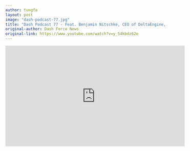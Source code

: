 ```yaml
---
author: tungfa
layout: post
image: "dash-podcast-77.jpg"
title: "Dash Podcast 77 - Feat. Benjamin Nitschke, CEO of DeltaEngine, creator of MyDashWallet.org"
original-author: Dash Force News
original-link: https://www.youtube.com/watch?v=y_54kbdz62o
---
```


<iframe width="560" height="315" src="https://www.youtube.com/embed/y_54kbdz62o" frameborder="0" allow="accelerometer; autoplay; encrypted-media; gyroscope; picture-in-picture" allowfullscreen></iframe>
